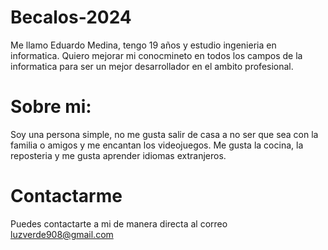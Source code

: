 # Becalos-2024

Me llamo  Eduardo Medina, tengo 19 años y estudio ingenieria en informatica. Quiero mejorar mi conocmineto en todos los campos de la informatica para ser un mejor desarrollador en el ambito profesional.

# Sobre mi:

Soy una persona simple, no me gusta salir de casa a no ser que sea con la familia o amigos y me encantan los videojuegos. Me gusta la cocina, la reposteria y me gusta aprender idiomas extranjeros.

# Contactarme

Puedes contactarte a mi de manera directa al correo luzverde908@gmail.com
